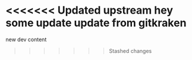 <<<<<<< Updated upstream
hey
some update
update from gitkraken
=======
new dev content
>>>>>>> Stashed changes
